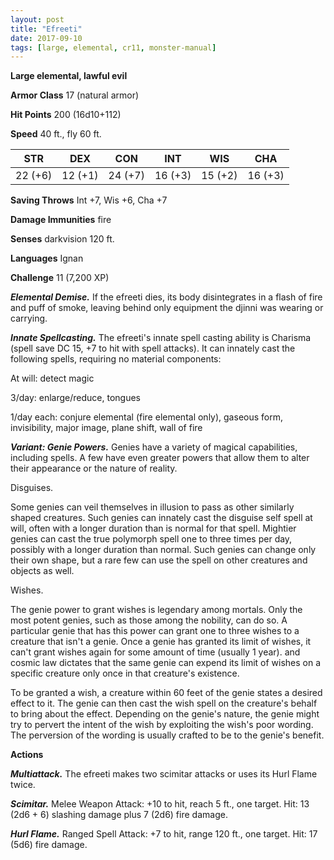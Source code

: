```yaml
---
layout: post
title: "Efreeti"
date: 2017-09-10
tags: [large, elemental, cr11, monster-manual]
---
```


**Large elemental, lawful evil**

**Armor Class** 17 (natural armor)

**Hit Points** 200 (16d10+112)

**Speed** 40 ft., fly 60 ft.

|   STR   |   DEX   |   CON   |   INT   |   WIS   |   CHA   |
|:-----:|:-----:|:-----:|:-----:|:-----:|:-----:|
| 22 (+6) | 12 (+1) | 24 (+7) | 16 (+3) | 15 (+2) | 16 (+3) |

**Saving Throws** Int +7, Wis +6, Cha +7

**Damage Immunities** fire

**Senses** darkvision 120 ft.

**Languages** Ignan

**Challenge** 11 (7,200 XP)

***Elemental Demise.*** If the efreeti dies, its body disintegrates in a flash of fire and puff of smoke, leaving behind only equipment the djinni was wearing or carrying.

***Innate Spellcasting.*** The efreeti's innate spell casting ability is Charisma (spell save DC 15, +7 to hit with spell attacks). It can innately cast the following spells, requiring no material components: 

At will: detect magic

3/day: enlarge/reduce, tongues

1/day each: conjure elemental (fire elemental only), gaseous form, invisibility, major image, plane shift, wall of fire

***Variant: Genie Powers.*** Genies have a variety of magical capabilities, including spells. A few have even greater powers that allow them to alter their appearance or the nature of reality.

Disguises.

Some genies can veil themselves in illusion to pass as other similarly shaped creatures. Such genies can innately cast the disguise self spell at will, often with a longer duration than is normal for that spell. Mightier genies can cast the true polymorph spell one to three times per day, possibly with a longer duration than normal. Such genies can change only their own shape, but a rare few can use the spell on other creatures and objects as well.

Wishes.

The genie power to grant wishes is legendary among mortals. Only the most potent genies, such as those among the nobility, can do so. A particular genie that has this power can grant one to three wishes to a creature that isn't a genie. Once a genie has granted its limit of wishes, it can't grant wishes again for some amount of time (usually 1 year). and cosmic law dictates that the same genie can expend its limit of wishes on a specific creature only once in that creature's existence.

To be granted a wish, a creature within 60 feet of the genie states a desired effect to it. The genie can then cast the wish spell on the creature's behalf to bring about the effect. Depending on the genie's nature, the genie might try to pervert the intent of the wish by exploiting the wish's poor wording. The perversion of the wording is usually crafted to be to the genie's benefit.

**Actions**

***Multiattack.*** The efreeti makes two scimitar attacks or uses its Hurl Flame twice.

***Scimitar.*** Melee Weapon Attack: +10 to hit, reach 5 ft., one target. Hit: 13 (2d6 + 6) slashing damage plus 7 (2d6) fire damage.

***Hurl Flame.*** Ranged Spell Attack: +7 to hit, range 120 ft., one target. Hit: 17 (5d6) fire damage.

